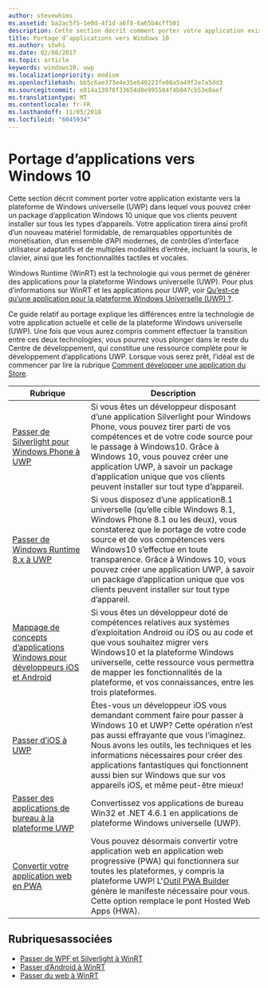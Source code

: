 ```yaml
---
author: stevewhims
ms.assetid: ba2ac5f5-1e0d-4f1d-a6f8-6a65b4cff501
description: Cette section décrit comment porter votre application existante vers la plateforme de Windows universelle (UWP) dans lequel vous pouvez créer un package d’application Windows 10 unique que vos clients peuvent installer sur tous les types d’appareils. Votre application tirera ainsi profit d’un nouveau matériel formidable, de remarquables opportunités de monétisation, d’un ensemble d’API modernes, de contrôles d’interface utilisateur adaptatifs et de multiples modalités d’entrée, incluant la souris, le clavier, ainsi que les fonctionnalités tactiles et vocales.
title: Portage d’applications vers Windows 10
ms.author: stwhi
ms.date: 02/08/2017
ms.topic: article
keywords: windows10, uwp
ms.localizationpriority: medium
ms.openlocfilehash: bb5c6ae373e4e35e640223fe08a5a49f2e7a5dd3
ms.sourcegitcommit: e814a13978f33654d8e995584f4b047cb53e0aef
ms.translationtype: MT
ms.contentlocale: fr-FR
ms.lasthandoff: 11/05/2018
ms.locfileid: "6045934"
---
```

# <a name="porting-apps-to-windows10"></a>Portage d’applications vers Windows 10


Cette section décrit comment porter votre application existante vers la plateforme de Windows universelle (UWP) dans lequel vous pouvez créer un package d’application Windows 10 unique que vos clients peuvent installer sur tous les types d’appareils. Votre application tirera ainsi profit d’un nouveau matériel formidable, de remarquables opportunités de monétisation, d’un ensemble d’API modernes, de contrôles d’interface utilisateur adaptatifs et de multiples modalités d’entrée, incluant la souris, le clavier, ainsi que les fonctionnalités tactiles et vocales.

Windows Runtime (WinRT) est la technologie qui vous permet de générer des applications pour la plateforme Windows universelle (UWP). Pour plus d’informations sur WinRT et les applications pour UWP, voir [Qu’est-ce qu’une application pour la plateforme Windows Universelle (UWP) ?](https://msdn.microsoft.com/library/windows/apps/dn726767).

Ce guide relatif au portage explique les différences entre la technologie de votre application actuelle et celle de la plateforme Windows universelle (UWP). Une fois que vous aurez compris comment effectuer la transition entre ces deux technologies, vous pourrez vous plonger dans le reste du Centre de développement, qui constitue une ressource complète pour le développement d’applications UWP. Lorsque vous serez prêt, l’idéal est de commencer par lire la rubrique [Comment développer une application du Store](https://msdn.microsoft.com/library/windows/apps/dn726537).

| Rubrique | Description |
|-------|-------------|
| [Passer de Silverlight pour Windows Phone à UWP](wpsl-to-uwp-root.md) | Si vous êtes un développeur disposant d’une application Silverlight pour Windows Phone, vous pouvez tirer parti de vos compétences et de votre code source pour le passage à Windows10. Grâce à Windows 10, vous pouvez créer une application UWP, à savoir un package d’application unique que vos clients peuvent installer sur tout type d’appareil. |
| [Passer de Windows Runtime 8.x à UWP](w8x-to-uwp-root.md) | Si vous disposez d’une application8.1 universelle (qu’elle cible Windows 8.1, Windows Phone 8.1 ou les deux), vous constaterez que le portage de votre code source et de vos compétences vers Windows10 s’effectue en toute transparence. Grâce à Windows 10, vous pouvez créer une application UWP, à savoir un package d’application unique que vos clients peuvent installer sur tout type d’appareil. |
| [Mappage de concepts d’applications Windows pour développeurs iOS et Android](android-ios-uwp-map.md) | Si vous êtes un développeur doté de compétences relatives aux systèmes d’exploitation Android ou iOS ou au code et que vous souhaitez migrer vers Windows10 et la plateforme Windows universelle, cette ressource vous permettra de mapper les fonctionnalités de la plateforme, et vos connaissances, entre les trois plateformes. |
| [Passer d’iOS à UWP](ios-to-uwp-root.md) | Êtes-vous un développeur iOS vous demandant comment faire pour passer à Windows 10 et UWP? Cette opération n’est pas aussi effrayante que vous l’imaginez. Nous avons les outils, les techniques et les informations nécessaires pour créer des applications fantastiques qui fonctionnent aussi bien sur Windows que sur vos appareils iOS, et même peut-être mieux! |
| [Passer des applications de bureau à la plateforme UWP](desktop-to-uwp-root.md) | Convertissez vos applications de bureau Win32 et .NET 4.6.1 en applications de plateforme Windows universelle (UWP). |
| [Convertir votre application web en PWA](https://docs.microsoft.com/microsoft-edge/progressive-web-apps) | Vous pouvez désormais convertir votre application web en application web progressive (PWA) qui fonctionnera sur toutes les plateformes, y compris la plateforme UWP! L'[Outil PWA Builder](https://www.pwabuilder.com) génère le manifeste nécessaire pour vous. Cette option remplace le pont Hosted Web Apps (HWA). |

## <a name="related-topics"></a>Rubriquesassociées

* [Passer de WPF et Silverlight à WinRT](https://msdn.microsoft.com/library/windows/apps/dn263237)
* [Passer d’Android à WinRT](https://msdn.microsoft.com/library/windows/apps/jj945421)
* [Passer du web à WinRT](https://msdn.microsoft.com/library/windows/apps/hh465151)
